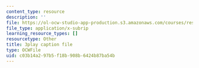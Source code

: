 ```yaml
---
content_type: resource
description: ''
file: https://ol-ocw-studio-app-production.s3.amazonaws.com/courses/res-18-005-highlights-of-calculus-spring-2010/c03b14a297b5f18b908b6424b87ba54b_kAv5pahIevE.srt
file_type: application/x-subrip
learning_resource_types: []
resourcetype: Other
title: 3play caption file
type: OCWFile
uid: c03b14a2-97b5-f18b-908b-6424b87ba54b
---
```

